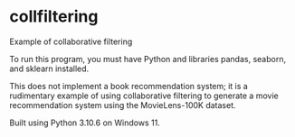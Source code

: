 # collfiltering
Example of collaborative filtering

To run this program, you must have Python and libraries pandas, seaborn, and sklearn installed. 

This does not implement a book recommendation system; it is a rudimentary example of using collaborative filtering to generate a movie recommendation system using the MovieLens-100K dataset.

Built using Python 3.10.6 on Windows 11.
